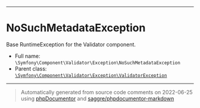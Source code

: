 ***

# NoSuchMetadataException

Base RuntimeException for the Validator component.



* Full name: `\Symfony\Component\Validator\Exception\NoSuchMetadataException`
* Parent class: [`\Symfony\Component\Validator\Exception\ValidatorException`](./ValidatorException.md)






***
> Automatically generated from source code comments on 2022-06-25 using [phpDocumentor](http://www.phpdoc.org/) and [saggre/phpdocumentor-markdown](https://github.com/Saggre/phpDocumentor-markdown)
